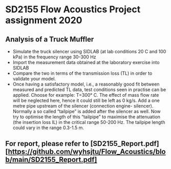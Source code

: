 # SD2155 Flow Acoustics Project assignment 2020
## Analysis of a Truck Muffler

* Simulate the truck silencer using SIDLAB (at lab conditions 20 C and 100 kPa) in the frequency range 30-300 Hz
* Import the measurement data obtained at the laboratory exercise into SIDLAB
* Compare the two in terms of the transmission loss (TL) in order to validate your model.
* Once having a satisfactory model, i.e., a reasonably good fit between measured and predicted TL data, test conditions seen in practise can be applied. Choose for example:
T=300° C. The effect of mass flow rate will be neglected here, hence it could still be left as 0 kg/s. Add a one metre pipe upstream of the silencer (connection engine- 
silencer). Normally a so called “tailpipe” is added after the silencer as well. Now try to optimise the length of this “tailpipe” to maximise the attenuation (the insertion loss IL)
in the critical range 50-200 Hz. The tailpipe length could vary in the range 0.3-1.5 m.

## For report, please refer to [SD2155_Report.pdf][https://github.com/wyhsjtu/Flow_Acoustics/blob/main/SD2155_Report.pdf]

